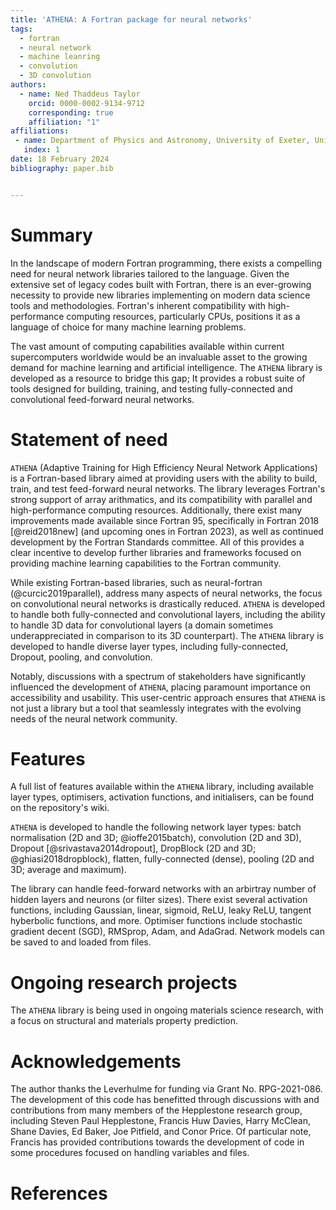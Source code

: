 ```yaml
---
title: 'ATHENA: A Fortran package for neural networks'
tags:
  - fortran
  - neural network
  - machine leanring
  - convolution
  - 3D convolution
authors:
  - name: Ned Thaddeus Taylor
    orcid: 0000-0002-9134-9712
    corresponding: true
    affiliation: "1"
affiliations:
 - name: Department of Physics and Astronomy, University of Exeter, United Kingdom, EX4 4QL
   index: 1
date: 18 February 2024
bibliography: paper.bib


---
```


# Summary

In the landscape of modern Fortran programming, there exists a compelling need for neural network libraries tailored to the language. Given the extensive set of legacy codes built with Fortran, there is an ever-growing necessity to provide new libraries implementing on modern data science tools and methodologies. Fortran's inherent compatibility with high-performance computing resources, particularly CPUs, positions it as a language of choice for many machine learning problems.

The vast amount of computing capabilities available within current supercomputers worldwide would be an invaluable asset to the growing demand for machine learning and artificial intelligence. The `ATHENA` library is developed as a resource to bridge this gap; It provides a  robust suite of tools designed for building, training, and testing fully-connected and convolutional feed-forward neural networks. 

# Statement of need

`ATHENA` (Adaptive Training for High Efficiency Neural Network Applications) is a Fortran-based library aimed at providing users with the ability to build, train, and test feed-forward neural networks. The library leverages Fortran's strong support of array arithmatics, and its compatibility with parallel and high-performance computing resources. Additionally, there exist many improvements made available since Fortran 95, specifically in Fortran 2018 [@reid2018new] (and upcoming ones in Fortran 2023), as well as continued development by the Fortran Standards committee. All of this provides a clear incentive to develop further libraries and frameworks focused on providing machine learning capabilities to the Fortran community.

While existing Fortran-based libraries, such as neural-fortran (@curcic2019parallel), address many aspects of neural networks, the focus on convolutional neural networks is drastically reduced. `ATHENA` is developed to handle both fully-connected and convolutional layers, including the ability to handle 3D data for convolutional layers (a domain sometimes underappreciated in comparison to its 3D counterpart). The `ATHENA` library is developed to handle diverse layer types, including fully-connected, Dropout, pooling, and convolution.

Notably, discussions with a spectrum of stakeholders have significantly influenced the development of `ATHENA`, placing paramount importance on accessibility and usability. This user-centric approach ensures that `ATHENA` is not just a library but a tool that seamlessly integrates with the evolving needs of the neural network community.

# Features

A full list of features available within the `ATHENA` library, including available layer types, optimisers, activation functions, and initialisers, can be found on the repository's wiki.

`ATHENA` is developed to handle the following network layer types: batch normalisation (2D and 3D; @ioffe2015batch), convolution (2D and 3D), Dropout [@srivastava2014dropout], DropBlock (2D and 3D; @ghiasi2018dropblock), flatten, fully-connected (dense), pooling (2D and 3D; average and maximum).

The library can handle feed-forward networks with an arbirtray number of hidden layers and neurons (or filter sizes). There exist several activation functions, including Gaussian, linear, sigmoid, ReLU, leaky ReLU, tangent hyberbolic functions, and more. Optimiser functions include stochastic gradient decent (SGD), RMSprop, Adam, and AdaGrad. Network models can be saved to and loaded from files.

# Ongoing research projects

The `ATHENA` library is being used in ongoing materials science research, with a focus on structural and materials property prediction.

# Acknowledgements

The author thanks the Leverhulme for funding via Grant No. RPG-2021-086. The development of this code has benefitted through discussions with and contributions from many members of the Hepplestone research group, including Steven Paul Hepplestone, Francis Huw Davies, Harry McClean, Shane Davies, Ed Baker, Joe Pitfield, and Conor Price. Of particular note, Francis has provided contributions towards the development of code in some procedures focused on handling variables and files.

# References
